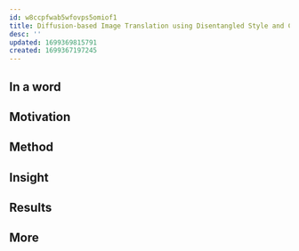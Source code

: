 ```yaml
---
id: w8ccpfwab5wfovps5omiof1
title: Diffusion-based Image Translation using Disentangled Style and Content Representation
desc: ''
updated: 1699369815791
created: 1699367197245
---
```


## In a word

## Motivation



## Method





## Insight





## Results





## More
